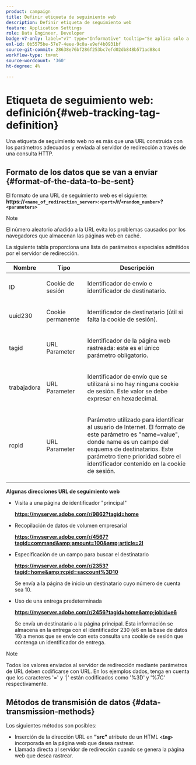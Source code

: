```yaml
---
product: campaign
title: Definir etiqueta de seguimiento web
description: Definir etiqueta de seguimiento web
feature: Application Settings
role: Data Engineer, Developer
badge-v7-only: label="v7" type="Informative" tooltip="Se aplica solo a Campaign Classic v7"
exl-id: 0b5575be-57e7-4eee-9c0a-e9ef4b0931bf
source-git-commit: 28638e76bf286f253bc7efd02db848b571ad88c4
workflow-type: tm+mt
source-wordcount: '360'
ht-degree: 4%

---
```


# Etiqueta de seguimiento web: definición{#web-tracking-tag-definition}



Una etiqueta de seguimiento web no es más que una URL construida con los parámetros adecuados y enviada al servidor de redirección a través de una consulta HTTP.

## Formato de los datos que se van a enviar {#format-of-the-data-to-be-sent}

El formato de una URL de seguimiento web es el siguiente: **https://`<name_of_redirection_server>`:`<port>`/r/`<random_number>`?`<parameters>`**

>[!NOTE]
>
>El número aleatorio añadido a la URL evita los problemas causados por los navegadores que almacenan las páginas web en caché.

La siguiente tabla proporciona una lista de parámetros especiales admitidos por el servidor de redirección.

<table>
                     <thead>
                        <tr>
                           <th>Nombre</th>
                           <th>Tipo</th>
                           <th>Descripción</th> 
                        </tr> 
                     </thead>
                     <tbody>
                        <tr>
                           <td>
                              <p>ID</p> 
                           </td>
                           <td>
                              <p>Cookie de sesión</p> 
                           </td>
                           <td>
                              <p>Identificador de envío e identificador de destinatario.</p> 
                           </td> 
                        </tr>
                        <tr>
                           <td>
                              <p>uuid230</p> 
                           </td>
                           <td>
                              <p>Cookie permanente</p> 
                           </td>
                           <td>
                              <p>Identificador de destinatario (útil si falta la cookie de sesión).</p> 
                           </td> 
                        </tr>
                        <tr>
                           <td>
                              <p>tagid</p> 
                           </td>
                           <td>
                              <p>URL Parameter</p> 
                           </td>
                           <td>
                              <p>Identificador de la página web rastreada: este es el único parámetro obligatorio.</p> 
                           </td> 
                        </tr>
                        <tr>
                           <td>
                              <p>trabajadora</p> 
                           </td>
                           <td>
                              <p>URL Parameter</p> 
                           </td>
                           <td>
                              <p>Identificador de envío que se utilizará si no hay ninguna cookie de sesión. Este valor se debe expresar en hexadecimal.
                              </p> 
                           </td> 
                        </tr>
                        <tr>
                           <td>
                              <p>rcpid</p> 
                           </td>
                           <td>
                              <p>URL Parameter</p> 
                           </td>
                           <td>
                              <p>Parámetro utilizado para identificar al usuario de Internet. El formato de este parámetro es "name=value", donde name es un campo del esquema de destinatarios. Este parámetro tiene prioridad sobre el identificador contenido en la cookie de sesión.
                              </p> 
                           </td> 
                        </tr> 
                     </tbody>  
                  </table>

**Algunas direcciones URL de seguimiento web**

* Visita a una página de identificador &quot;principal&quot;

  **https://myserver.adobe.com/r/9862?tagid=home**

* Recopilación de datos de volumen empresarial

  **https://myserver.adobe.com/r/4567?tagid=command&amp;amount=100&amp;article=2l**

* Especificación de un campo para buscar el destinatario

  **https://myserver.adobe.com/r/2353?tagid=home&amp;rcpid=saccount%3D10**

  Se envía a la página de inicio un destinatario cuyo número de cuenta sea 10.

* Uso de una entrega predeterminada

  **https://myserver.adobe.com/r/2456?tagid=home&amp;jobid=e6**

  Se envía un destinatario a la página principal. Esta información se almacena en la entrega con el identificador 230 (e6 en la base de datos 16) a menos que se envíe con esta consulta una cookie de sesión que contenga un identificador de entrega.

>[!NOTE]
>
>Todos los valores enviados al servidor de redirección mediante parámetros de URL deben codificarse con URL. En los ejemplos dados, tenga en cuenta que los caracteres &#39;=&#39; y &#39;|&#39; están codificados como &#39;%3D&#39; y &#39;%7C&#39; respectivamente.

## Métodos de transmisión de datos {#data-transmission-methods}

Los siguientes métodos son posibles:

* Inserción de la dirección URL en **&quot;src&quot;** atributo de un HTML **`<img>`** incorporada en la página web que desea rastrear.
* Llamada directa al servidor de redirección cuando se genera la página web que desea rastrear.
